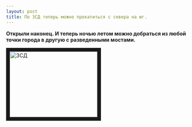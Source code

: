 ```yaml
---
layout: post
title: По ЗСД теперь можно прокатиться с севера на юг.
---
```


<b>Открыли наконец. И теперь ночью летом можно добраться из любой точки города в другую с разведенными мостами.</b>

<a href="http://www.youtube.com/watch?feature=player_embedded&v=NN5L5Z4QMtQ" target="_blank"><img src="http://img.youtube.com/vi/NN5L5Z4QMtQ/0.jpg" 
alt="ЗСД" width="240" height="180" border="10" /></a>

